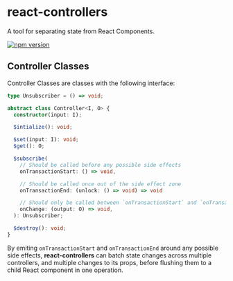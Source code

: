 react-controllers
=================

A tool for separating state from React Components.

[![npm version](https://img.shields.io/npm/v/react-controllers.svg)](https://www.npmjs.com/package/react-controllers)


Controller Classes
------------------

Controller Classes are classes with the following interface:

```typescript
type Unsubscriber = () => void;

abstract class Controller<I, O> {
  constructor(input: I);

  $intialize(): void;

  $set(input: I): void;
  $get(): O;

  $subscribe(
    // Should be called before any possible side effects
    onTransactionStart: () => void,

    // Should be called once out of the side effect zone
    onTransactionEnd: (unlock: () => void) => void

    // Should only be called between `onTransactionStart` and `onTransactionEnd`
    onChange: (output: O) => void,
  ): Unsubscriber;

  $destroy(): void;
}
```

By emiting `onTransactionStart` and `onTransactionEnd` around any possible
side effects, **react-controllers** can batch state changes across multiple
controllers, and multiple changes to its props, before flushing them to
a child React component in one operation.

